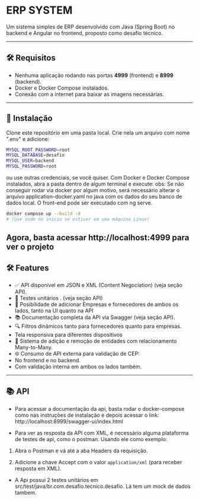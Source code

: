# ERP SYSTEM

Um sistema simples de ERP desenvolvido com Java (Spring Boot) no backend e Angular no frontend, proposto como desafio técnico.

---

## 🛠 Requisitos

- Nenhuma aplicação rodando nas portas **4999** (frontend) e **8999** (backend).
- Docker e Docker Compose instalados.
- Conexão com a internet para baixar as imagens necessárias.

---

## 🚀 Instalação

Clone este repositório em uma pasta local. Crie nela um arquivo com nome ".env" e adicione:
```bash
MYSQL_ROOT_PASSWORD=root
MYSQL_DATABASE=desafio
MYSQL_USER=backend
MYSQL_PASSWORD=root
````
ou use outras credenciais, se você quiser.
Com Docker e Docker Compose instalados, abra a pasta dentro de algum terminal e execute:
obs: Se não conseguir rodar via docker por algum motivo, será necessário alterar o arquivo application-docker.yaml no java com os dados do seu banco de dados local. O front-end pode ser executado com ng serve.
```bash
docker compose up --build -d
# (use sudo no início se estiver em uma máquina Linux)
````

Agora, basta acessar http://localhost:4999 para ver o projeto
---
## 🛠 Features
- ✅ API disponível em JSON e XML (Content Negociation) (veja seção API).
- 🔄 Testes unitários .  (veja seção API)
- 🤝 Posibilidade de adicionar Empresas e fornecedores de ambos os lados, tanto na UI quanto na API
- 📚 Documentação completa da API via Swagger (veja seção API).
- 🔍 Filtros dinâmicos tanto para fornecedores quanto para empresas.
- Tela responsiva para diferentes dispositivos
- 🔄 Sistema de adição e remoção de entidades com relacionamento Many-to-Many.
- 🌐 Consumo de API externa para validação de CEP:
- No frontend e no backend.
- Com validação interna em ambos os lados também.
---
## 📚 API

- Para acessar a documentação da api, basta rodar o docker-compose como nas instruções de instalação e depois acessar o link:
http://localhost:8999/swagger-ui/index.html

- Para ver as resposta da API com XML, é necessário alguma plataforma de testes de api, como o postman. Usando ele como exemplo:

 
1. Abra o Postman e vá até a aba Headers da requisição.
 
2. Adicione a chave Accept com o valor `application/xml` (para receber resposta em XML).

   
- A Api possui 2 testes unitários em src/test/java/br.com.desafio.tecnico.desafio. Lá tem um mock de dados tambem.
